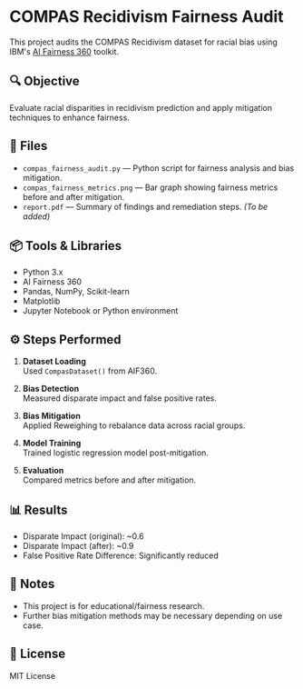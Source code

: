 # COMPAS Recidivism Fairness Audit

This project audits the COMPAS Recidivism dataset for racial bias using IBM's [AI Fairness 360](https://aif360.mybluemix.net/) toolkit.

## 🔍 Objective

Evaluate racial disparities in recidivism prediction and apply mitigation techniques to enhance fairness.

## 📁 Files

- `compas_fairness_audit.py` — Python script for fairness analysis and bias mitigation.
- `compas_fairness_metrics.png` — Bar graph showing fairness metrics before and after mitigation.
- `report.pdf` — Summary of findings and remediation steps. *(To be added)*

## 📦 Tools & Libraries

- Python 3.x
- AI Fairness 360
- Pandas, NumPy, Scikit-learn
- Matplotlib
- Jupyter Notebook or Python environment

## ⚙️ Steps Performed

1. **Dataset Loading**  
   Used `CompasDataset()` from AIF360.

2. **Bias Detection**  
   Measured disparate impact and false positive rates.

3. **Bias Mitigation**  
   Applied Reweighing to rebalance data across racial groups.

4. **Model Training**  
   Trained logistic regression model post-mitigation.

5. **Evaluation**  
   Compared metrics before and after mitigation.

## 📊 Results

- Disparate Impact (original): ~0.6  
- Disparate Impact (after): ~0.9  
- False Positive Rate Difference: Significantly reduced

## 📌 Notes

- This project is for educational/fairness research.
- Further bias mitigation methods may be necessary depending on use case.

## 📎 License

MIT License
